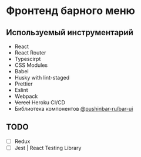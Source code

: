 # Фронтенд барного меню

## Используемый инструментарий

- React
- React Router
- Typescirpt
- CSS Modules
- Babel
- Husky with lint-staged
- Prettier
- Eslint
- Webpack
- ~~Vercel~~ Heroku CI/CD
- Библиотека компонентов [@pushinbar-ru/bar-ui](https://github.com/pushinbar-ru/bar-ui)

## TODO

- [ ] Redux
- [ ] Jest | React Testing Library
